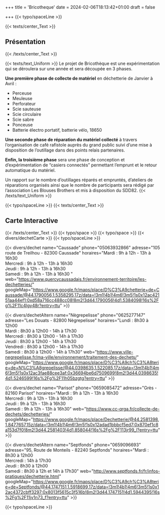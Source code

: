 +++
title = 'Bricotheque'
date = 2024-02-06T18:13:42+01:00
draft = false

+++
{{< typo/spaceLine >}}

{{< texts/center_Text >}}
## Présentation
{{< /texts/center_Text >}}

{{< texts/text_Uniform >}}
Le projet de Bricothèque est une expérimentation qui se déroulera sur une année et sera découpée en 3 phases.

**Une première phase de collecte de matériel** en déchetterie de Janvier à Avril :

- Perceuse
- Meuleuse
- Perforateur
- Scie sauteuse
- Scie circulaire
- Scie sabre
- Ponceuse
- Batterie électro portatif, batterie vélo, 18650

**Une seconde phase de réparation du matériel collecté** à travers l’organisation de café rafistole auprès du grand public suivi d’une mise à disposition de l’outillage dans des points relais partenaires.

**Enfin, la troisième phase** sera une phase de conception et d’expérimentation de “casiers connectés” permettant l’emprunt et le retour automatique du matériel.

Un rapport sur le nombre d’outillages réparés et empruntés, d’ateliers de réparations organisés ainsi que le nombre de participants sera rédigé par l’association Les Blouses Brothers et mis à disposition du SDD82.
{{< /texts/text_Uniform >}}

{{< typo/spaceLine >}}
{{< texts/center_Text >}}
## Carte Interactive
{{< /texts/center_Text >}}
{{< typo/space >}}
{{< typo/space >}}
{{< divers/dechetCarte >}}
{{< typo/spaceLine >}}


{{< divers/dechet name="Caussade" phone="05063932866" adresse="105 route de Treilhou - 82300 Caussade" horaires="Mardi : 9h à 12h - 13h à 16h30 <br>Mercredi : 9h à 12h - 13h à 16h30  <br>Jeudi : 9h à 12h - 13h à 16h30<br>Samedi : 9h à 12h - 13h à 16h30 "  web="https://www.quercycaussadais.fr/environnement-territoire/les-dechetteries/"  googleMap="https://www.google.fr/maps/place/D%C3%A9chetterie+de+Caussade/@44.1790056,1.5358295,17z/data=!3m1!4b1!4m6!3m5!1s0x12ac42151aa44ef1:0xd58a716cc488cc08!8m2!3d44.1790056!4d1.5384098!16s%2Fg%2F11c4lgy48r?entry=ttu" >}}

{{< divers/dechetAltern name="Nègrepelisse" phone="0625277147" adresse="Les Douats - 82800 Nègrepelisse" horaires="Lundi : 8h30 à 12h00<br>Mardi : 8h30 à 12h00 - 14h à 17h30<br>Mercredi : 8h30 à 12h00 - 14h à 17h30<br>Jeudi : 8h30 à 12h00 - 14h à 17h30<br>Vendredi : 8h30 à 12h00 - 14h à 17h30<br>Samedi : 8h30 à 12h00 - 14h à 17h30"  web="https://www.ville-negrepelisse.fr/ma-ville/environnement/traitement-des-dechets/" googleMap="https://www.google.fr/maps/place/D%C3%A9ch%C3%A8terie+de+N%C3%A8grepelisse/@44.0398635,1.522085,17z/data=!3m1!4b1!4m6!3m5!1s0x12ac3fae88cee3af:0x36694be6d7509699!8m2!3d44.0398635!4d1.5246599!16s%2Fg%2F11h05bzgtg?entry=ttu"  >}}

{{< divers/dechet name="Parisot" phone="0659085472" adresse="Grès - 82160 Parisot" horaires="Mardi : 9h à 12h - 13h à 16h30<br>Mercredi : 9h à 12h - 13h à 16h30<br>Jeudi : 9h à 12h - 13h à 16h30<br>Samedi : 9h à 12h - 13h à 16h30"  web="https://www.cc-qrga.fr/collecte-de-dechets/dechetteries/"  googleMap="https://www.google.fr/maps/place/Dechetterie/@44.2581398,1.8477657,15z/data=!3m1!4b1!4m6!3m5!1s0x12adad1bbbcf5ed7:0x870ef1c8a153d7f0!8m2!3d44.2581403!4d1.858044!16s%2Fg%2F113jr99_l?entry=ttu" >}}

{{< divers/dechetAltern name="Septfonds" phone="0659096693" adresse="95, Route de Monteils - 82240 Septfonds" horaires="Mardi : 8h30 à 12h00<br>Mercredi : 14h à 17h30<br>Jeudi : 8h30 à 12h00<br>Samedi : 8h30 à 12h et 14h à 17h30"  web="http://www.septfonds.fr/fr/infos-pratiques/dechetterie.html" googleMap="https://www.google.fr/maps/place/D%C3%A9ch%C3%A8terie+de+Septfonds/@44.1747151,1.5918699,17z/data=!3m1!4b1!4m6!3m5!1s0x12ac4372cbff3297:0x8013f5615c3f516b!8m2!3d44.1747151!4d1.5944395!16s%2Fg%2F11jv1n73_f?entry=ttu"  >}}

{{< typo/spaceLine >}}